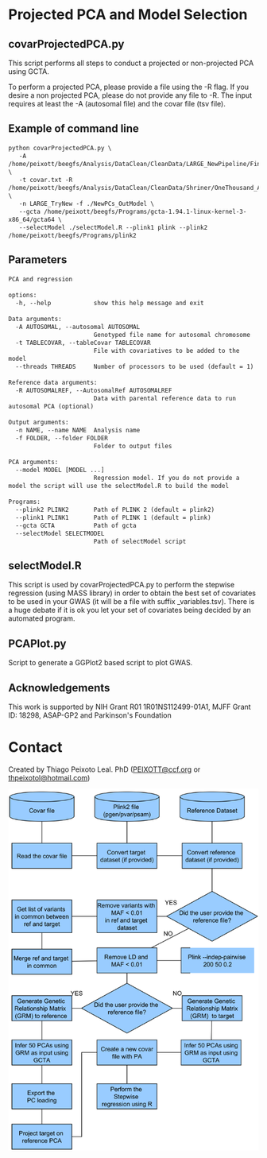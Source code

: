 # Projected PCA and Model Selection

## covarProjectedPCA.py

This script performs all steps to conduct a projected or non-projected PCA using GCTA. 

To perform a projected PCA, please provide a file using the -R flag. If you desire a non projected PCA, please do not provide any file to -R.
The input requires at least the -A (autosomal file) and the covar file (tsv file). 

## Example of command line

```
python covarProjectedPCA.py \
   -A /home/peixott/beegfs/Analysis/DataClean/CleanData/LARGE_NewPipeline/FinalData/LARGE_Phase2_QCed_Autosomal \
   -t covar.txt -R /home/peixott/beegfs/Analysis/DataClean/CleanData/Shriner/OneThousand_All \
   -n LARGE_TryNew -f ./NewPCs_OutModel \
   --gcta /home/peixott/beegfs/Programs/gcta-1.94.1-linux-kernel-3-x86_64/gcta64 \
   --selectModel ./selectModel.R --plink1 plink --plink2 /home/peixott/beegfs/Programs/plink2
```

## Parameters

```
PCA and regression

options:
  -h, --help            show this help message and exit

Data arguments:
  -A AUTOSOMAL, --autosomal AUTOSOMAL
                        Genotyped file name for autosomal chromosome
  -t TABLECOVAR, --tableCovar TABLECOVAR
                        File with covariatives to be added to the model
  --threads THREADS     Number of processors to be used (default = 1)

Reference data arguments:
  -R AUTOSOMALREF, --AutosomalRef AUTOSOMALREF
                        Data with parental reference data to run autosomal PCA (optional)

Output arguments:
  -n NAME, --name NAME  Analysis name
  -f FOLDER, --folder FOLDER
                        Folder to output files

PCA arguments:
  --model MODEL [MODEL ...]
                        Regression model. If you do not provide a model the script will use the selectModel.R to build the model

Programs:
  --plink2 PLINK2       Path of PLINK 2 (default = plink2)
  --plink1 PLINK1       Path of PLINK 1 (default = plink)
  --gcta GCTA           Path of gcta
  --selectModel SELECTMODEL
                        Path of selectModel script
```

## selectModel.R

This script is used by covarProjectedPCA.py to perform the stepwise regression (using MASS library) in order to obtain the best set of covariates to be 
used in your GWAS (it will be a file with suffix _variables.tsv). There is a huge debate
if it is ok you let your set of covariates being decided by an automated program.

## PCAPlot.py

Script to generate a GGPlot2 based script to plot GWAS. 


## Acknowledgements
This work is supported by NIH Grant R01 1R01NS112499-01A1, MJFF Grant ID: 18298, ASAP-GP2 and Parkinson's Foundation

# Contact
Created by Thiago Peixoto Leal. PhD ([PEIXOTT@ccf.org](PEIXOTT@ccf.org) or [thpeixotol@hotmail.com](thpeixotol@hotmail.com))



![alt text](PCA.png)
